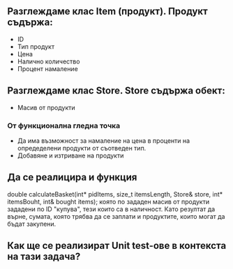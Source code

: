 ## Разглеждаме клас Item (продукт). Продукт съдържа:
- ID
- Тип продукт
- Цена
- Налично количество
- Процент намаление

## Разглеждаме клас Store. Store съдържа обект:
- Масив от продукти

### От функционална гледна точка
- Да има възможност за намаление на цена в проценти на опредеделени продукти от съотведен тип.
- Добавяне и изтриване на продукти


## Да се реалицира и функция
double calculateBasket(int* pidItems, size_t itemsLength, Store& store, int* itemsBouht, int& bought items);
която по зададен масив от продукти зададени по ID "купува", тези които са в наличност. Като резултат да върне, сумата, която трябва да се заплати и  продуктите, които могат да бъдат закупени.



## Как ще се реализират Unit test-ове в контекста на тази задача?

